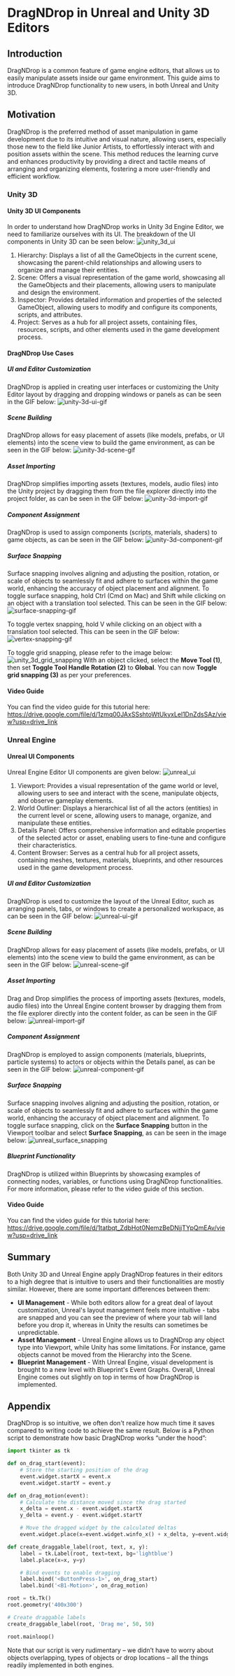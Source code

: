 # DragNDrop in Unreal and Unity 3D Editors
## Introduction
DragNDrop is a common feature of game engine editors, that allows us to easily manipulate assets inside our game environment. This guide aims to introduce DragNDrop functionality to new users, in both Unreal and Unity 3D. 
## Motivation
DragNDrop is the preferred method of asset manipulation in game development due to its intuitive and visual nature, allowing users, especially those new to the field like Junior Artists, to effortlessly interact with and position assets within the scene. This method reduces the learning curve and enhances productivity by providing a direct and tactile means of arranging and organizing elements, fostering a more user-friendly and efficient workflow.
### Unity 3D
#### Unity 3D UI Components
In order to understand how DragNDrop works in Unity 3d Engine Editor, we need to familiarize ourselves with its UI. The breakdown of the UI components in Unity 3D can be seen below:
![unity_3d_ui](https://github.com/Klinch994/dragndrop/assets/156119593/8f54b2e2-2250-49be-b279-0248b808fd09)
1.	Hierarchy: Displays a list of all the GameObjects in the current scene, showcasing the parent-child relationships and allowing users to organize and manage their entities.
2.	Scene: Offers a visual representation of the game world, showcasing all the GameObjects and their placements, allowing users to manipulate and design the environment.
3.	Inspector: Provides detailed information and properties of the selected GameObject, allowing users to modify and configure its components, scripts, and attributes.
4.	Project: Serves as a hub for all project assets, containing files, resources, scripts, and other elements used in the game development process.
#### DragNDrop Use Cases
##### UI and Editor Customization
DragNDrop is applied in creating user interfaces or customizing the Unity Editor layout by dragging and dropping windows or panels as can be seen in the GIF below:
![unity-3d-ui-gif](https://github.com/Klinch994/dragndrop/assets/156119593/4112bef0-b2cc-4a4d-8283-6ffd114112e3)
##### Scene Building
DragNDrop allows for easy placement of assets (like models, prefabs, or UI elements) into the scene view to build the game environment, as can be seen in the GIF below:
![unity-3d-scene-gif](https://github.com/Klinch994/dragndrop/assets/156119593/9bd5e451-38cc-4412-937f-c3afbbfbc4b8)
##### Asset Importing
DragNDrop simplifies importing assets (textures, models, audio files) into the Unity project by dragging them from the file explorer directly into the project folder, as can be seen in the GIF below:
![unity-3d-import-gif](https://github.com/Klinch994/dragndrop/assets/156119593/6191a274-c43b-4096-ba4e-eef790c82f62)
##### Component Assignment
DragNDrop is used to assign components (scripts, materials, shaders) to game objects, as can be seen in the GIF below:
![unity-3d-component-gif](https://github.com/Klinch994/dragndrop/assets/156119593/6e1c94aa-e9f6-4610-9a7e-1bcb7dd5b574)
##### Surface Snapping
Surface snapping involves aligning and adjusting the position, rotation, or scale of objects to seamlessly fit and adhere to surfaces within the game world, enhancing the accuracy of object placement and alignment.
To toggle surface snapping, hold Ctrl (Cmd on Mac) and Shift while clicking on an object with a translation tool selected. This can be seen in the GIF below:
![surface-snapping-gif](https://github.com/Klinch994/dragndrop/assets/156119593/725590a2-1dcd-4c00-a5e3-05f0c1724136)

To toggle vertex snapping, hold V while clicking on an object with a translation tool selected. This can be seen in the GIF below:
![vertex-snapping-gif](https://github.com/Klinch994/dragndrop/assets/156119593/deb5dd46-95f3-4069-b4a6-32772b0429e0)

To toggle grid snapping, please refer to the image below:
![unity_3d_grid_snapping](https://github.com/Klinch994/dragndrop/assets/156119593/fe7d454f-168a-4564-b1ff-fdc795d45124)
With an object clicked, select the **Move Tool (1)**, then set **Toggle Tool Handle Rotation (2)** to **Global**. You can now **Toggle grid snapping (3)** as per your preferences.
#### Video Guide
You can find the video guide for this tutorial here:
https://drive.google.com/file/d/1zmq00JAxSSshtoWtUkyxLel1DnZdsSAz/view?usp=drive_link
### Unreal Engine
#### Unreal UI Components
Unreal Engine Editor UI components are given below:
![unreal_ui](https://github.com/Klinch994/dragndrop/assets/156119593/ba663940-1b1a-4adf-a8bb-b7d467423c0c)
1.	Viewport: Provides a visual representation of the game world or level, allowing users to see and interact with the scene, manipulate objects, and observe gameplay elements.
2.	World Outliner: Displays a hierarchical list of all the actors (entities) in the current level or scene, allowing users to manage, organize, and manipulate these entities.
3.	Details Panel: Offers comprehensive information and editable properties of the selected actor or asset, enabling users to fine-tune and configure their characteristics.
4.	Content Browser: Serves as a central hub for all project assets, containing meshes, textures, materials, blueprints, and other resources used in the game development process.
##### UI and Editor Customization
DragNDrop is used to customize the layout of the Unreal Editor, such as arranging panels, tabs, or windows to create a personalized workspace, as can be seen in the GIF below:
![unreal-ui-gif](https://github.com/Klinch994/dragndrop/assets/156119593/9d824269-1ad0-4446-ae3b-4b35ae23eeea)
##### Scene Building
DragNDrop allows for easy placement of assets (like models, prefabs, or UI elements) into the scene view to build the game environment, as can be seen in the GIF below:
![unreal-scene-gif](https://github.com/Klinch994/dragndrop/assets/156119593/b211cf0c-6cb6-4637-b38c-87a031ec573f)
##### Asset Importing
Drag and Drop simplifies the process of importing assets (textures, models, audio files) into the Unreal Engine content browser by dragging them from the file explorer directly into the content folder, as can be seen in the GIF below:
![unreal-import-gif](https://github.com/Klinch994/dragndrop/assets/156119593/ba97c749-134b-407f-aef1-358bdc264aa8)
##### Component Assignment
DragNDrop is employed to assign components (materials, blueprints, particle systems) to actors or objects within the Details panel, as can be seen in the GIF below:
![unreal-component-gif](https://github.com/Klinch994/dragndrop/assets/156119593/a56a83f6-8cbc-487b-8fd9-6f45980c4092)
##### Surface Snapping
Surface snapping involves aligning and adjusting the position, rotation, or scale of objects to seamlessly fit and adhere to surfaces within the game world, enhancing the accuracy of object placement and alignment.
To toggle surface snapping, click on the **Surface Snapping** button in the Viewport toolbar and select **Surface Snapping**, as can be seen in the image below:
![unreal_surface_snapping](https://github.com/Klinch994/dragndrop/assets/156119593/dd843c72-7d7e-4037-9c9d-16421be6d41b)

##### Blueprint Functionality
DragNDrop is utilized within Blueprints by showcasing examples of connecting nodes, variables, or functions using DragNDrop functionalities. For more information, please refer to the video guide of this section.
#### Video Guide
You can find the video guide for this tutorial here:
https://drive.google.com/file/d/1tatbqt_ZdbHot0NemzBeDNjjTYpQmEAv/view?usp=drive_link
## Summary
Both Unity 3D and Unreal Engine apply DragNDrop features in their editors to a high degree that is intuitive to users and their functionalities are mostly similar. However, there are some important differences between them:
* **UI Management** - While both editors allow for a great deal of layout customization, Unreal's layout management feels more intuitive - tabs are snapped and you can see the preview of where your tab will land before you drop it, whereas in Unity the results can sometimes be unpredictable.
* **Asset Management** - Unreal Engine allows us to DragNDrop any object type into Viewport, while Unity has some limitations. For instance, game objects cannot be moved from the Hierarchy into the Scene.
* **Blueprint Management** - With Unreal Engine, visual development is brought to a new level with Blueprint's Event Graphs.
Overall, Unreal Engine comes out slightly on top in terms of how DragNDrop is implemented.
## Appendix
DragNDrop is so intuitive, we often don't realize how much time it saves compared to writing code to achieve the same result. Below is a Python script to demonstrate how basic DragNDrop works “under the hood”:
``` python
import tkinter as tk

def on_drag_start(event):
    # Store the starting position of the drag
    event.widget.startX = event.x
    event.widget.startY = event.y

def on_drag_motion(event):
    # Calculate the distance moved since the drag started
    x_delta = event.x - event.widget.startX
    y_delta = event.y - event.widget.startY

    # Move the dragged widget by the calculated deltas
    event.widget.place(x=event.widget.winfo_x() + x_delta, y=event.widget.winfo_y() + y_delta)

def create_draggable_label(root, text, x, y):
    label = tk.Label(root, text=text, bg='lightblue')
    label.place(x=x, y=y)

    # Bind events to enable dragging
    label.bind('<ButtonPress-1>', on_drag_start)
    label.bind('<B1-Motion>', on_drag_motion)

root = tk.Tk()
root.geometry('400x300')

# Create draggable labels
create_draggable_label(root, 'Drag me', 50, 50)

root.mainloop()
```
Note that our script is very rudimentary – we didn’t have to worry about objects overlapping, types of objects or drop locations – all the things readily implemented in both engines.
